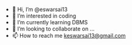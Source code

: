 - 👋 Hi, I’m @eswarsai13
- 👀 I’m interested in coding
- 🌱 I’m currently learning DBMS
- 💞️ I’m looking to collaborate on ...
- 📫 How to reach me keswarsai13@gmail.com

<!---
eswarsai13/eswarsai13 is a ✨ special ✨ repository because its `README.md` (this file) appears on your GitHub profile.
You can click the Preview link to take a look at your changes.
--->
